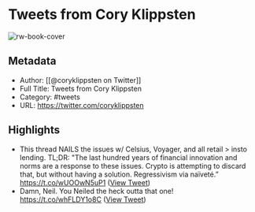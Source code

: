 # Tweets from Cory Klippsten

![rw-book-cover](https://pbs.twimg.com/profile_images/1498317659665879040/X--6FeYd.jpg)

## Metadata
- Author: [[@coryklippsten on Twitter]]
- Full Title: Tweets from Cory Klippsten
- Category: #tweets
- URL: https://twitter.com/coryklippsten

## Highlights
- This thread NAILS the issues w/ Celsius, Voyager, and all retail > insto lending.
  TL;DR:
  "The last hundred years of financial innovation and norms are a response to these issues.
  Crypto is attempting to discard that, but without having a solution.
  Regressivism via naïveté.” https://t.co/wUOOwN5uP1 ([View Tweet](https://twitter.com/coryklippsten/status/1545852779389784064))
- Damn, Neil. You Neiled the heck outta that one! https://t.co/whFLDY1o8C ([View Tweet](https://twitter.com/coryklippsten/status/1545892034765983745))
